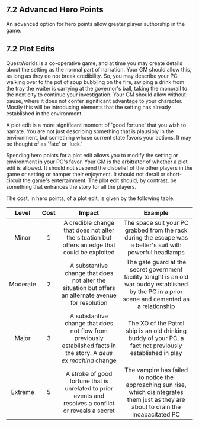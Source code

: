 ## 7.2 Advanced Hero Points

An advanced option for hero points allow greater player authorship in the game.

## 7.2 Plot Edits

QuestWorlds is a co-operative game, and at time you may create details about the setting as the normal part of narration. Your GM should allow this, as long as they do not break credibility. So, you may describe your PC walking over to the pot of soup bubbling on the fire, swiping a drink from the tray the waiter is carrying at the governor's ball, taking the monorail to the next city to continue your investigation. Your GM should allow without pause, where it does not confer significant advantage to your character. Mostly this will be introducing elements that the setting has already established in the environment.

A plot edit is a more significant moment of 'good fortune' that you wish to narrate. You are not just describing something that is plausibly in the environment, but something whose current state favors your actions. It may be thought of as 'fate' or 'luck.'

Spending hero points for a plot edit allows you to modify the setting or environment in your PC's favor. Your GM is the arbitrator of whether a plot edit is allowed. It should not suspend the disbelief of the other players in the game or setting or hamper their enjoyment. It should not derail or short-circuit the game's entertainment. The plot edit should, by contrast, be something that enhances the story for all the players.

The cost, in hero points, of a plot edit, is given by the following table.

|Level|Cost|Impact|Example|
|:-------------:|:-------------:|:-------------:|:-------------:|
|Minor|1|A credible change that does not alter the situation but offers an edge that could be exploited|The space suit your PC grabbed from the rack during the escape was a belter's suit with powerful headlamps|
|Moderate|2|A substantive change that does not alter the situation but offers an alternate avenue for resolution|The gate guard at the secret government facility tonight is an old war buddy established by the PC in a prior scene and cemented as a relationship|
|Major|3|A substantive change that does not flow from previously established facts in the story. A *deus ex machina* change|The XO of the Patrol ship is an old drinking buddy of your PC, a fact not previously established in play|
|Extreme|5|A stroke of good fortune that is unrelated to prior events and resolves a conflict or reveals a secret|The vampire has failed to notice the approaching sun rise, which disintegrates them just as they are about to drain the incapacitated PC|
 

